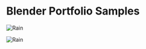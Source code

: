 # Blender Portfolio Samples

![Rain](https://merylmathew.repl.co/images/rain.gif)

![Rain](https://merylmathew.repl.co/images/spiral.gif)

